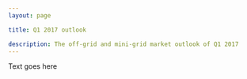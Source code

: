 ```yaml
---
layout: page

title: Q1 2017 outlook

description: The off-grid and mini-grid market outlook of Q1 2017
---
```

Text goes here